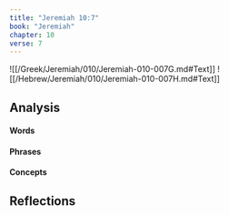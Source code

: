 ```yaml
---
title: "Jeremiah 10:7"
book: "Jeremiah"
chapter: 10
verse: 7
---
```

![[/Greek/Jeremiah/010/Jeremiah-010-007G.md#Text]]
![[/Hebrew/Jeremiah/010/Jeremiah-010-007H.md#Text]]

## Analysis

#### Words

#### Phrases

#### Concepts

## Reflections
